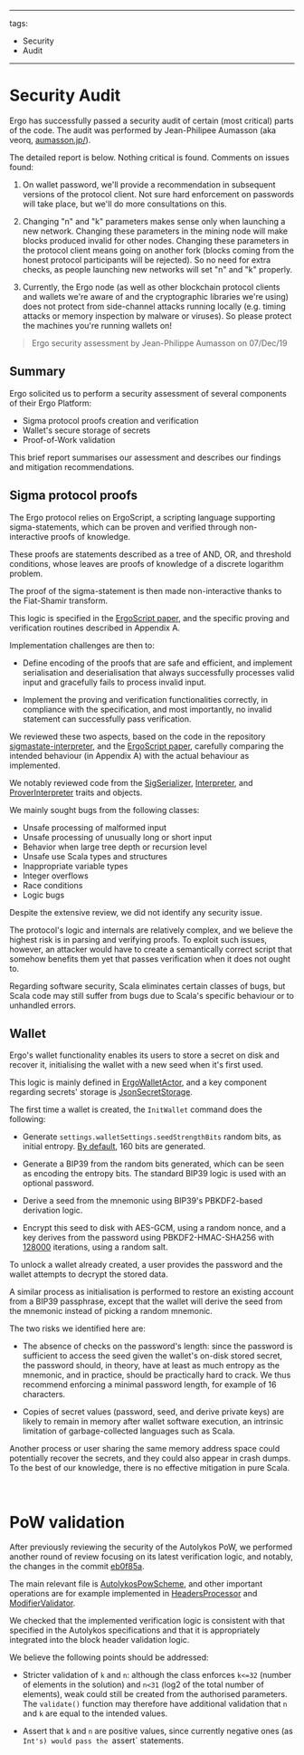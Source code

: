 
---
tags:
  - Security
  - Audit
---

# Security Audit

Ergo has successfully passed a security audit of certain (most critical) parts of the code. The audit was performed by Jean-Philipee Aumasson (aka veorq, [aumasson.jp/](https://aumasson.jp/)).

The detailed report is below. Nothing critical is found. Comments on issues found:

1. On wallet password, we'll provide a recommendation in subsequent versions of the protocol client. Not sure hard enforcement on passwords will take place, but we'll do more consultations on this.

2. Changing "n" and "k" parameters makes sense only when launching a new network. Changing these parameters in the mining node will make blocks produced invalid for other nodes. Changing these parameters in the protocol client means going on another fork (blocks coming from the honest protocol participants will be rejected). So no need for extra checks, as people launching new networks will set "n" and "k" properly.

3. Currently, the Ergo node (as well as other blockchain protocol clients and wallets we're aware of and the cryptographic libraries we're using) does not protect from side-channel attacks running locally (e.g. timing attacks or memory inspection by malware or viruses). So please protect the machines you're running wallets on!  


> Ergo security assessment by Jean-Philippe Aumasson on 07/Dec/19

## Summary

Ergo solicited us to perform a security assessment of several components of their Ergo Platform:

* Sigma protocol proofs creation and verification
* Wallet's secure storage of secrets
* Proof-of-Work validation

​This brief report summarises our assessment and describes our findings and mitigation recommendations.

## Sigma protocol proofs

​The Ergo protocol relies on ErgoScript, a scripting language supporting sigma-statements, which can be proven and verified through non-interactive proofs of knowledge.

These proofs are statements described as a tree of AND, OR, and threshold conditions, whose leaves are proofs of knowledge of a discrete logarithm problem.

The proof of the sigma-statement is then made non-interactive thanks to the Fiat-Shamir transform.

This logic is specified in the [ErgoScript paper](https://ergoplatform.org/docs/ErgoScript.pdf), and the specific
proving and verification routines described in Appendix A.

​Implementation challenges are then to:

* Define encoding of the proofs that are safe and efficient, and implement serialisation and deserialisation that always successfully processes valid input and gracefully fails to process invalid input.

* Implement the proving and verification functionalities correctly, in compliance with the specification, and most importantly, no invalid statement can successfully pass verification.

We reviewed these two aspects, based on the code in the repository [sigmastate-interpreter](https://github.com/ScorexFoundation/sigmastate-interpreter), and the [ErgoScript paper](https://ergoplatform.org/docs/ErgoScript.pdf), carefully comparing the intended behaviour (in Appendix A) with the actual behaviour as implemented.

​We notably reviewed code from the [SigSerializer](https://github.com/ScorexFoundation/sigmastate-interpreter/blob/master/sigmastate/src/main/scala/sigmastate/SigSerializer.scala), [Interpreter](https://github.com/ScorexFoundation/sigmastate-interpreter/blob/master/sigmastate/src/main/scala/sigmastate/interpreter/Interpreter.scala), and [ProverInterpreter](https://github.com/ScorexFoundation/sigmastate-interpreter/blob/master/sigmastate/src/main/scala/sigmastate/interpreter/ProverInterpreter.scala) traits and objects.

​We mainly sought bugs from the following classes:

* ​Unsafe processing of malformed input
* Unsafe processing of unusually long or short input
* Behavior when large tree depth or recursion level
* Unsafe use Scala types and structures
* Inappropriate variable types
* Integer overflows
* Race conditions
* Logic bugs 

​Despite the extensive review, we did not identify any security issue.

The protocol's logic and internals are relatively complex, and we believe the highest risk is in parsing and verifying proofs. To exploit such issues, however, an attacker would have to create a semantically correct script that somehow benefits them yet that passes verification when it does not ought to.

Regarding software security, Scala eliminates certain classes of bugs, but Scala code may still suffer from bugs due to Scala's specific behaviour or to unhandled errors.

## Wallet

Ergo's wallet functionality enables its users to store a secret on disk and recover it, initialising the wallet with a new seed when it's first used.

​This logic is mainly defined in [ErgoWalletActor](https://github.com/ergoplatform/ergo/blob/master/src/main/scala/org/ergoplatform/nodeView/wallet/ErgoWalletActor.scala), and a key component regarding secrets' storage is [JsonSecretStorage](https://github.com/ergoplatform/ergo/blob/master/ergo-wallet/src/main/scala/org/ergoplatform/wallet/secrets/JsonSecretStorage.scala).

​The first time a wallet is created, the `InitWallet` command does the following:

* Generate `settings.walletSettings.seedStrengthBits` random bits, as initial entropy. [By default](https://github.com/ergoplatform/ergo/blob/master/src/main/resources/application.conf), 160 bits are generated.

* Generate a BIP39 from the random bits generated, which can be seen as encoding the entropy bits. The standard BIP39 logic is used with an optional password.
* Derive a seed from the mnemonic using BIP39's PBKDF2-based derivation logic.

* Encrypt this seed to disk with AES-GCM, using a random nonce, and a key derives from the password using PBKDF2-HMAC-SHA256 with [128000](https://github.com/ergoplatform/ergo/blob/master/src/test/resources/application.conf#L107) iterations, using a random salt.

To unlock a wallet already created, a user provides the password and the wallet attempts to decrypt the stored data.

​A similar process as initialisation is performed to restore an existing account from a BIP39 passphrase, except that the wallet will derive the seed from the mnemonic instead of picking a random mnemonic.

​The two risks we identified here are:

* The absence of checks on the password's length: since the password is sufficient to access the seed given the wallet's on-disk stored secret, the password should, in theory, have at least as much entropy as the mnemonic, and in practice, should be practically hard to crack. We thus recommend enforcing a minimal password length, for example of 16 characters.

* Copies of secret values (password, seed, and derive private keys) are likely to remain in memory after wallet software execution, an intrinsic limitation of garbage-collected languages such as Scala.

Another process or user sharing the same memory address space could potentially recover the secrets, and they could also appear in crash dumps. To the best of our knowledge, there is no effective mitigation in pure Scala.

​
# PoW validation

​After previously reviewing the security of the Autolykos PoW, we performed another round of review focusing on its latest verification logic, and notably, the changes in the commit [eb0f85a](https://github.com/ergoplatform/ergo/commit/eb0f85ac48b0ee8194c12369faf4cc5f16954af9).

​The main relevant file is [AutolykosPowScheme](https://github.com/ergoplatform/ergo/blob/master/src/main/scala/org/ergoplatform/mining/AutolykosPowScheme.scala), and other important operations are for example implemented in
[HeadersProcessor](https://github.com/ergoplatform/ergo/blob/master/src/main/scala/org/ergoplatform/nodeView/history/storage/modifierprocessors/HeadersProcessor.scala) and [ModifierValidator](https://github.com/ScorexFoundation/Scorex/blob/master/src/main/scala/scorex/core/validation/ModifierValidator.scala).

​We checked that the implemented verification logic is consistent with that specified in the Autolykos specifications and that it is appropriately integrated into the block header validation logic.

​We believe the following points should be addressed:

* Stricter validation of `k` and `n`: although the class enforces `k<=32` (number of elements in the solution) and `n<31` (log2 of the total number of elements), weak could still be created from the authorised parameters. The `validate()` function may therefore have additional validation that `n` and `k` are equal to the intended
values.

* Assert that `k` and `n` are positive values, since currently negative ones (as `Int's) would pass the `assert` statements.
